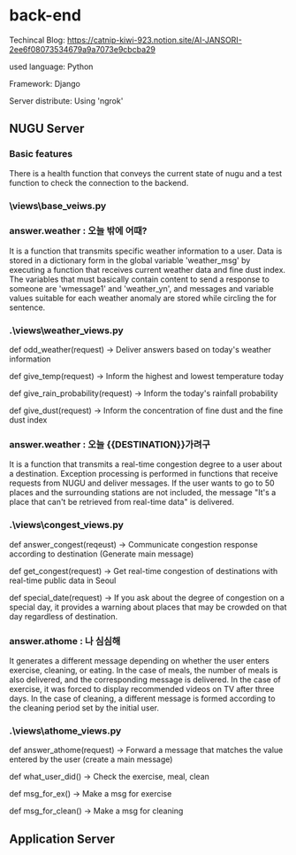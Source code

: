 # back-end
Techincal Blog: https://catnip-kiwi-923.notion.site/AI-JANSORI-2ee6f08073534679a9a7073e9cbcba29

used language: Python

Framework: Django

Server distribute: Using 'ngrok'

## NUGU Server

### Basic features

There is a health function that conveys the current state of nugu and a test function to check the connection to the backend.

### \views\base_veiws.py

### **answer.weather : 오늘 밖에 어때?**

It is a function that transmits specific weather information to a user. Data is stored in a dictionary form in the global variable 'weather_msg' by executing a function that receives current weather data and fine dust index. The variables that must basically contain content to send a response to someone are 'wmessage1' and 'weather_yn', and messages and variable values suitable for each weather anomaly are stored while circling the for sentence.

### .\views\weather_views.py

def odd_weather(request) -> Deliver answers based on today's weather information 

def give_temp(request) -> Inform the highest and lowest temperature today

def give_rain_probability(request) -> Inform the today's rainfall probability

def give_dust(request) -> Inform the concentration of fine dust and the fine dust index

### **answer.weather : 오늘 {{DESTINATION}}가려구**

It is a function that transmits a real-time congestion degree to a user about a destination. Exception processing is performed in functions that receive requests from NUGU and deliver messages. If the user wants to go to 50 places and the surrounding stations are not included, the message "It's a place that can't be retrieved from real-time data" is delivered.

### .\views\congest_views.py

def answer_congest(reqeust) -> Communicate congestion response according to destination (Generate main message)

def get_congest(request) -> Get real-time congestion of destinations with real-time public data in Seoul

def special_date(request) -> If you ask about the degree of congestion on a special day, it provides a warning about places that may be crowded on that day regardless of destination.

### **answer.athome : 나 심심해**

It generates a different message depending on whether the user enters exercise, cleaning, or eating. In the case of meals, the number of meals is also delivered, and the corresponding message is delivered. In the case of exercise, it was forced to display recommended videos on TV after three days. In the case of cleaning, a different message is formed according to the cleaning period set by the initial user.

### .\views\athome_views.py

def answer_athome(request) ->  Forward a message that matches the value entered by the user (create a main message)

def what_user_did() -> Check the exercise, meal, clean

def msg_for_ex() -> Make a msg for exercise

def msg_for_clean() -> Make a msg for cleaning

## Application Server

